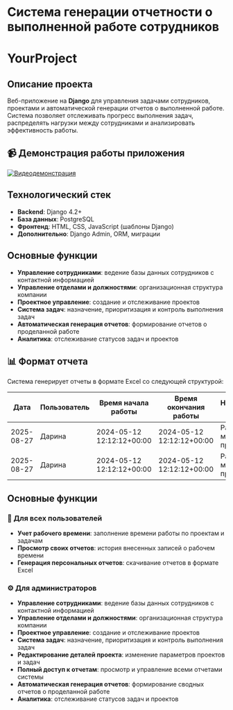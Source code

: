 # Система генерации отчетности о выполненной работе сотрудников 

# YourProject

## Описание проекта

Веб-приложение на **Django** для управления задачами сотрудников, проектами и автоматической генерации отчетов о выполненной работе. Система позволяет отслеживать прогресс выполнения задач, распределять нагрузки между сотрудниками и анализировать эффективность работы.

## 📹 Демонстрация работы приложения

[![Видеодемонстрация](https://img.shields.io/badge/🎥-Смотреть_видео-ff69b4)]([https://github.com/ваш-username/ваш-репозиторий/raw/main/videos/demo.mp4](https://github.com/DarinaGurs/django-managesystemproject-Yourproject/blob/main/app-work-record_dAXNwY5B.mp4))

## Технологический стек

- **Backend**: Django 4.2+
- **База данных**: PostgreSQL
- **Фронтенд**: HTML, CSS, JavaScript (шаблоны Django)
- **Дополнительно**: Django Admin, ORM, миграции

## Основные функции

- **Управление сотрудниками**: ведение базы данных сотрудников с контактной информацией
- **Управление отделами и должностями**: организационная структура компании
- **Проектное управление**: создание и отслеживание проектов
- **Система задач**: назначение, приоритизация и контроль выполнения задач
- **Автоматическая генерация отчетов**: формирование отчетов о проделанной работе
- **Аналитика**: отслеживание статусов задач и проектов

## 📊 Формат отчета

Система генерирует отчеты в формате Excel со следующей структурой:

| Дата | Пользователь | Время начала работы | Время окончания работы | Наименование проекта | Наименование задачи |
|------|-------------|-------------------|----------------------|---------------------|-------------------|
| 2025-08-27 | Дарина | 2024-05-12 12:12:12+00:00 | 2024-05-12 12:12:12+00:00 | Разработка мобильного приложения | Анализ потребностей |
| 2025-08-27 | Дарина | 2024-05-12 12:12:12+00:00 | 2024-05-12 12:12:12+00:00 | Разработка мобильного приложения | Проектирование GUI |


## Основные функции

### 👥 Для всех пользователей
- **Учет рабочего времени**: заполнение времени работы по проектам и задачам
- **Просмотр своих отчетов**: история внесенных записей о рабочем времени
- **Генерация персональных отчетов**: скачивание отчетов в формате Excel

### ⚙️ Для администраторов
- **Управление сотрудниками**: ведение базы данных сотрудников с контактной информацией
- **Управление отделами и должностями**: организационная структура компании
- **Проектное управление**: создание и отслеживание проектов
- **Система задач**: назначение, приоритизация и контроль выполнения задач
- **Редактирование деталей проекта**: изменение параметров проектов и задач
- **Полный доступ к отчетам**: просмотр и управление всеми отчетами системы
- **Автоматическая генерация отчетов**: формирование сводных отчетов о проделанной работе
- **Аналитика**: отслеживание статусов задач и проектов
